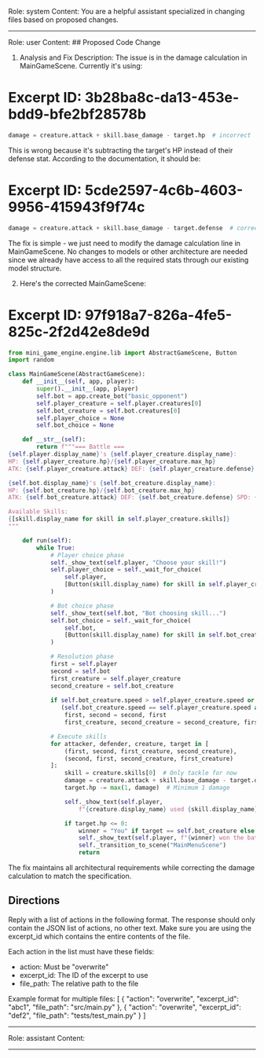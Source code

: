 Role: system
Content: You are a helpful assistant specialized in changing files based on proposed changes.
__________________
Role: user
Content: ## Proposed Code Change
1. Analysis and Fix Description:
The issue is in the damage calculation in MainGameScene. Currently it's using:
# Excerpt ID: 3b28ba8c-da13-453e-bdd9-bfe2bf28578b
```python
damage = creature.attack + skill.base_damage - target.hp  # incorrect
```

This is wrong because it's subtracting the target's HP instead of their defense stat. According to the documentation, it should be:
# Excerpt ID: 5cde2597-4c6b-4603-9956-415943f9f74c
```python
damage = creature.attack + skill.base_damage - target.defense  # correct
```

The fix is simple - we just need to modify the damage calculation line in MainGameScene. No changes to models or other architecture are needed since we already have access to all the required stats through our existing model structure.

2. Here's the corrected MainGameScene:

# Excerpt ID: 97f918a7-826a-4fe5-825c-2f2d42e8de9d
```python main_game/scenes/main_game_scene.py
from mini_game_engine.engine.lib import AbstractGameScene, Button
import random

class MainGameScene(AbstractGameScene):
    def __init__(self, app, player):
        super().__init__(app, player)
        self.bot = app.create_bot("basic_opponent")
        self.player_creature = self.player.creatures[0]
        self.bot_creature = self.bot.creatures[0]
        self.player_choice = None
        self.bot_choice = None

    def __str__(self):
        return f"""=== Battle ===
{self.player.display_name}'s {self.player_creature.display_name}:
HP: {self.player_creature.hp}/{self.player_creature.max_hp}
ATK: {self.player_creature.attack} DEF: {self.player_creature.defense} SPD: {self.player_creature.speed}

{self.bot.display_name}'s {self.bot_creature.display_name}:
HP: {self.bot_creature.hp}/{self.bot_creature.max_hp}
ATK: {self.bot_creature.attack} DEF: {self.bot_creature.defense} SPD: {self.bot_creature.speed}

Available Skills:
{[skill.display_name for skill in self.player_creature.skills]}
"""

    def run(self):
        while True:
            # Player choice phase
            self._show_text(self.player, "Choose your skill!")
            self.player_choice = self._wait_for_choice(
                self.player, 
                [Button(skill.display_name) for skill in self.player_creature.skills]
            )

            # Bot choice phase
            self._show_text(self.bot, "Bot choosing skill...")
            self.bot_choice = self._wait_for_choice(
                self.bot,
                [Button(skill.display_name) for skill in self.bot_creature.skills]
            )

            # Resolution phase
            first = self.player
            second = self.bot
            first_creature = self.player_creature
            second_creature = self.bot_creature
            
            if self.bot_creature.speed > self.player_creature.speed or \
               (self.bot_creature.speed == self.player_creature.speed and random.random() < 0.5):
                first, second = second, first
                first_creature, second_creature = second_creature, first_creature

            # Execute skills
            for attacker, defender, creature, target in [
                (first, second, first_creature, second_creature),
                (second, first, second_creature, first_creature)
            ]:
                skill = creature.skills[0]  # Only tackle for now
                damage = creature.attack + skill.base_damage - target.defense  # Fixed damage calculation
                target.hp -= max(1, damage)  # Minimum 1 damage

                self._show_text(self.player, 
                    f"{creature.display_name} used {skill.display_name}! Dealt {damage} damage!")

                if target.hp <= 0:
                    winner = "You" if target == self.bot_creature else "Bot"
                    self._show_text(self.player, f"{winner} won the battle!")
                    self._transition_to_scene("MainMenuScene")
                    return
```

The fix maintains all architectural requirements while correcting the damage calculation to match the specification.

## Directions
Reply with a list of actions in the following format. The response should only contain the JSON list of actions, no other text.
Make sure you are using the excerpt_id which contains the entire contents of the file.

Each action in the list must have these fields:
- action: Must be "overwrite"
- excerpt_id: The ID of the excerpt to use
- file_path: The relative path to the file

Example format for multiple files:
[
    {
        "action": "overwrite",
        "excerpt_id": "abc1",
        "file_path": "src/main.py"
    },
    {
        "action": "overwrite",
        "excerpt_id": "def2",
        "file_path": "tests/test_main.py"
    }
]
__________________
Role: assistant
Content: 
__________________

